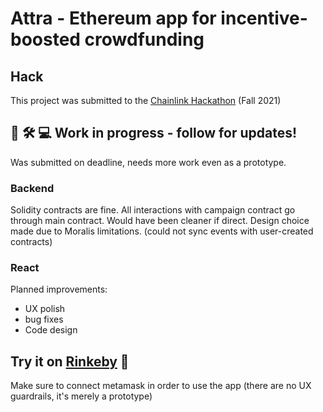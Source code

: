 # Attra - Ethereum app for incentive-boosted crowdfunding

## Hack

This project was submitted to the [Chainlink Hackathon](https://chain.link/hackathon) (Fall 2021)

## 🚧 🛠 💻 Work in progress - follow for updates!

Was submitted on deadline, needs more work even as a prototype.

### Backend
Solidity contracts are fine. 
All interactions with campaign contract go through main contract. Would have been cleaner if direct. Design choice made due to Moralis limitations. (could not sync events with user-created contracts)

### React
Planned improvements:
- UX polish
- bug fixes
- Code design

## Try it on [Rinkeby](https://attra.vercel.app/home) 🤩

Make sure to connect metamask in order to use the app (there are no UX guardrails, it's merely a prototype)
